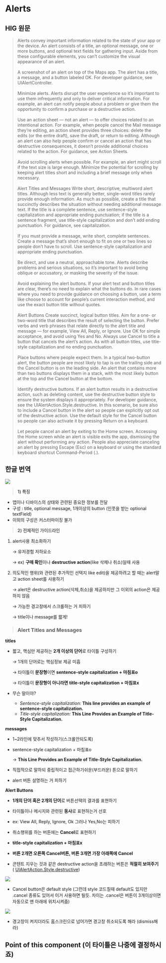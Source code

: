 # Alerts

## HIG 원문
> Alerts convey important information related to the state of your app or the device. An alert consists of a title, an optional message, one or more buttons, and optional text fields for gathering input. Aside from these configurable elements, you can’t customize the visual appearance of an alert.<br><br>
A screenshot of an alert on top of the Maps app. The alert has a title, a message, and a button labeled OK.
For developer guidance, see UIAlertController.
<br><br>
Minimize alerts. Alerts disrupt the user experience so it’s important to use them infrequently and only to deliver critical information. For example, an alert can notify people about a problem or give them the opportunity to confirm a purchase or a destructive action.
<br><br>
Use an action sheet — not an alert — to offer choices related to an intentional action. For example, when people cancel the Mail message they’re editing, an action sheet provides three choices: delete the edits (or the entire draft), save the draft, or return to editing. Although an alert can also help people confirm or cancel an action that has destructive consequences, it doesn’t provide additional choices related to the action. For guidance, see Action Sheets.
<br><br>
Avoid scrolling alerts when possible. For example, an alert might scroll if the text size is large enough. Minimize the potential for scrolling by keeping alert titles short and including a brief message only when necessary.
<br><br>
Alert Titles and Messages
Write short, descriptive, multiword alert titles. Although less text is generally better, single-word titles rarely provide enough information. As much as possible, create a title that succinctly describes the situation without needing additional message text. If the title is a complete sentence, use sentence-style capitalization and appropriate ending punctuation; if the title is a sentence fragment, use title-style capitalization and don’t add ending punctuation. For guidance, see capitalization.
<br><br>
If you must provide a message, write short, complete sentences. Create a message that’s short enough to fit on one or two lines so people don’t have to scroll. Use sentence-style capitalization and appropriate ending punctuation.
<br><br>
Be direct, and use a neutral, approachable tone. Alerts describe problems and serious situations, so it’s important to avoid being oblique or accusatory, or masking the severity of the issue.
<br><br>
Avoid explaining the alert buttons. If your alert text and button titles are clear, there’s no need to explain what the buttons do. In rare cases where you need to provide guidance on choosing a button, use a term like choose to account for people’s current interaction method, and use the exact button title without quotes.
<br><br>
Alert Buttons
Create succinct, logical button titles. Aim for a one- or two-word title that describes the result of selecting the button. Prefer verbs and verb phrases that relate directly to the alert title and message — for example, View All, Reply, or Ignore. Use OK for simple acceptance, and avoid using Yes and No. Always use Cancel to title a button that cancels the alert’s action. As with all button titles, use title-style capitalization and no ending punctuation.
<br><br>
Place buttons where people expect them. In a typical two-button alert, the button people are most likely to tap is on the trailing side and the Cancel button is on the leading side. An alert that contains more than two buttons displays them in a stack, with the most likely button at the top and the Cancel button at the bottom.
<br><br>
Identify destructive buttons. If an alert button results in a destructive action, such as deleting content, use the destructive button style to ensure the system displays it appropriately. For developer guidance, see the UIAlertAction.Style.destructive. In this scenario, be sure also to include a Cancel button in the alert so people can explicitly opt out of the destructive action. Use the default style for the Cancel button so people can also activate it by pressing Return on a keyboard.
<br><br>
Let people cancel an alert by exiting to the Home screen. Accessing the Home screen while an alert is visible exits the app, dismissing the alert without performing any action. People also appreciate canceling an alert by pressing Escape (Esc) on a keyboard or using the standard keyboard shortcut Command-Period (.).


## 한글 번역
![](https://velog.velcdn.com/images/dnfl8721/post/5ef84433-eb99-4980-9f23-904b89ecc104/image.png)

>**1) 특징**

- 앱이나 디바이스의 상태와 관련된 중요한 정보를 전달
- 구성 : title, optional message, 1개이상의 button  (인풋을 받는 optional textField)
- 이외의 구성은 커스터마이징 불가

>**2) 전체적인 가이드라인**

1. alert사용 최소화하기

    → 유저경험 저하요소

    → ex) **구매 확인**이나 **destructive action**(like 삭제나 취소)일때 사용
    

2. 의도적인 행위(와 관련된 추가적인 선택지 like edit)을 제공하려고 할 때는 alert말고 action sheet를 사용하기
    
    → alert은 destructive action(삭제,취소)을 제공하지만 그 이외의 action은 제공하지 않음
    

    → 가능한 경고창에서 스크롤하는 거 피하기

    → title이나 message를 짧게!
    
>### Alert Titles and Messages

**titles**

- 짧고, 핵심만 제공하는 **2개 이상의 단어**로 타이틀 구성하기

    → 1개의 단어로는 핵심정보 제공 미흡

    →  타이틀이 **문장형**이면 **sentence-style capitalization + 마침표o**

    → 타이틀이 **문장형이 아니라면** **title-style capitalization + 마침표x**

- 무슨 말이야?
    - *Sentence-style capitalization:* **This line provides an example of sentence-style capitalization.**
    - *Title-style capitalization:* **This Line Provides an Example of Title-Style Capitalization.**


**messages**

- 1~2라인에 맞추서 작성하기(스크롤안되도록)

- sentence-style capitalization + 마침표o

  → **This Line Provides an Example of Title-Style Capitalization.**

- 직접적으로 말하되 중립적이고 접근하기쉬운(부드러운) 톤으로 말하기

- alert 버튼 설명하는 거 피하기



**Alert Buttons**

- **1개의 단어 혹은 2개의 단어**로 버튼선택의 결과를 표현하기

- 타이틀이나 메시지와 관련된 **동사**로 표현하는거 선호

- ex: View All, Reply, Ignore, Ok  그러나 Yes,No는 피하기

- 취소행위를 하는 버튼에는 **Cancel**로 표현하기

- **title-style capitalization + 마침표x**
- **버튼 2개면 오른쪽 Cancel버튼, 버튼 3개면 가장 아래쪽에 Cancel**
- 콘텐트 지우는 것과 같은 destructive action을 초래하는 버튼은 **적절히 보여주기**
( [UIAlertAction.Style.destructive](https://developer.apple.com/documentation/uikit/uialertaction/style/destructive))

![](https://velog.velcdn.com/images/dnfl8721/post/2b60be7a-d9cb-4970-85a6-7b1e024f03a8/image.png)



- Cancel button은 default style (그런데 style 코드칠때 default도 있지만 .cancel 종류도 있어서 이거 사용하면 될듯. 차이는 .cancel은 버튼이 3개이상이면 자동으로 맨 아래에 위치시켜줌)


![](https://velog.velcdn.com/images/dnfl8721/post/8e0ef96b-f6d4-4325-bc8d-44ce7286077b/image.png)


- 경고창이 켜지더라도 홈스크린으로 넘어가면  경고창 취소되도록 해라 (dismiss해라)

## Point of this component (이 타이틀은 나중에 결정하시죠)
